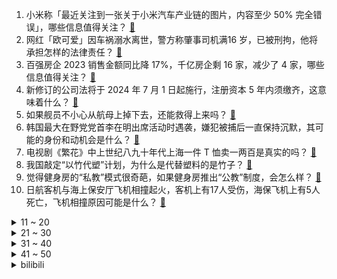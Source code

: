 1. 小米称「最近关注到一张关于小米汽车产业链的图片，内容至少 50% 完全错误」，哪些信息值得关注？ [:link:](https://www.zhihu.com/question/637635167)
2. 网红「欧可爱」因车祸溺水离世，警方称肇事司机满16 岁，已被刑拘，他将承担怎样的法律责任？ [:link:](https://www.zhihu.com/question/637635163)
3. 百强房企 2023 销售金额同比降 17%，千亿房企剩 16 家，减少了 4 家，哪些信息值得关注？ [:link:](https://www.zhihu.com/question/637636165)
4. 新修订的公司法将于 2024 年 7 月 1 日起施行，注册资本 5 年内须缴齐，这意味着什么？ [:link:](https://www.zhihu.com/question/637401423)
5. 如果舰员不小心从航母上掉下去，还能救得上来吗？ [:link:](https://www.zhihu.com/question/635303587)
6. 韩国最大在野党党首李在明出席活动时遇袭，嫌犯被捕后一直保持沉默，其可能的身份和动机会是什么？ [:link:](https://www.zhihu.com/question/637581356)
7. 电视剧《繁花》中上世纪八九十年代上海一件 T 恤卖一两百是真实的吗？ [:link:](https://www.zhihu.com/question/637525838)
8. 我国敲定“以竹代塑”计划，为什么是代替塑料的是竹子？ [:link:](https://www.zhihu.com/question/637458997)
9. 觉得健身房的“私教”模式很奇葩，如果健身房推出“公教”制度，会怎么样？ [:link:](https://www.zhihu.com/question/637419835)
10. 日航客机与海上保安厅飞机相撞起火，客机上有17人受伤，海保飞机上有5人死亡，飞机相撞原因可能是什么？ [:link:](https://www.zhihu.com/question/637638190)
<details>
<summary>11 ~ 20</summary>

11. 怎么看待河北石家庄跨年无人机表演因故取消 主办方下跪向观众道歉？ [:link:](https://www.zhihu.com/question/637542592)
12. 以前山寨手机遍地都是，为什么感觉现在都消失了？ [:link:](https://www.zhihu.com/question/628446546)
13. 哈尔滨咋就突然接下了泼天的富贵呢？ [:link:](https://www.zhihu.com/question/637517560)
14. 如何评价《原神》4.3版本新深渊？ [:link:](https://www.zhihu.com/question/637529708)
15. 为什么鸭肉比鸡肉便宜却不如鸡肉普及？ [:link:](https://www.zhihu.com/question/624892882)
16. 日本石川县能登地区地震已致 55 人死亡，造成大范围破坏、大火肆虐、核电站燃料池水溢出，目前情况如何？ [:link:](https://www.zhihu.com/question/637575771)
17. 美军与胡塞武装在红海发生「激烈冲突」，哪些信息值得关注？红海局势将如何发展？ [:link:](https://www.zhihu.com/question/637592786)
18. WSL 与真实 linux 环境区别有多大？ [:link:](https://www.zhihu.com/question/637060507)
19. 一些人认为工作削弱了自己的文化体力，每天累到只能看「速食」内容，如何看待？「文化体力」究竟为何消失了？ [:link:](https://www.zhihu.com/question/637651350)
20. 喵咪在发动攻击前为什么要有力快速的搅动尾巴？ [:link:](https://www.zhihu.com/question/636915042)
</details>
<details>
<summary>21 ~ 30</summary>

21. 23-24 赛季 NBA热火 104:121 快船，如何评价这场比赛？ [:link:](https://www.zhihu.com/question/637598873)
22. 真的还有人养小鸟当宠物吗？ [:link:](https://www.zhihu.com/question/635783993)
23. 电影《年会不能停！》描写的打工人生活让你有哪些感触？ [:link:](https://www.zhihu.com/question/637130528)
24. 电视剧《繁花》第 15-16 集拍得如何？有哪些值得关注的剧情点？ [:link:](https://www.zhihu.com/question/637662415)
25. 已经通过法考，或者正在做律师的年轻的你，在现在或者未来面对的最大的艰难是什么？ [:link:](https://www.zhihu.com/question/633666653)
26. 作为运动爱好者，你打算通过什么有仪式感的方式迎接新年？ [:link:](https://www.zhihu.com/question/633938689)
27. 23-24 赛季英超利物浦 4:2 纽卡斯尔，如何评价这场比赛？ [:link:](https://www.zhihu.com/question/637553799)
28. 如何客观评价张译电影《三大队》? [:link:](https://www.zhihu.com/question/636038418)
29. 为什么唐朝没有像西汉灭亡之后，留下很多的宗室来恢复唐朝呢？ [:link:](https://www.zhihu.com/question/423457913)
30. 用人是能力重要还是人品重要？ [:link:](https://www.zhihu.com/question/637332541)
</details>
<details>
<summary>31 ~ 40</summary>

31. 报告显示半数受访者通过增加副业方式，对抗就业不确定性，背后反应哪些社会现象？ [:link:](https://www.zhihu.com/question/636856056)
32. 大龄非法本转行做律师会是什么未来？ [:link:](https://www.zhihu.com/question/637267268)
33. 与日航客机相撞的日海保飞机原定飞往地震灾区，死亡人数增至 5 人，此次事故带来哪些警示？ [:link:](https://www.zhihu.com/question/637642869)
34. 为什么明朝对于蒙古始终没有打出唐朝对突厥和汉朝对匈奴的战略优势？ [:link:](https://www.zhihu.com/question/530234689)
35. 羽田机场飞机相撞事故中的日航客机上共有 17 人受伤，遇到飞机起火该如何迅速逃生和避免伤亡？ [:link:](https://www.zhihu.com/question/637664298)
36. 电视剧《繁花》里的宝总和玲子调情，又和汪小姐暧昧，他这种行为是不是很渣？ [:link:](https://www.zhihu.com/question/637249116)
37. 本轮巴以冲突已致加沙地带超 2.19 万人死亡，以军称加沙军事行动将继续，局势未来还将如何走？ [:link:](https://www.zhihu.com/question/637571327)
38. 多部门圈定 2024 年重点任务，「扩大内需」、「支持科技创新」、「防范风险」为三大关键词，如何解读？ [:link:](https://www.zhihu.com/question/637596113)
39. 为什么懂事的孩子，会生活的很压抑？ [:link:](https://www.zhihu.com/question/630627169)
40. 中泰 3 月起永久互免对方公民签证，泰国有哪些旅游推荐地？还有哪些信息值得关注？ [:link:](https://www.zhihu.com/question/637608570)
</details>
<details>
<summary>41 ~ 50</summary>

41. 在中东部署 244 天后，美国最大核航母将撤离，释放了什么信号？ [:link:](https://www.zhihu.com/question/637582312)
42. 伊朗「厄尔布尔士」号军舰已进入红海，对当前红海局势有哪些影响？ [:link:](https://www.zhihu.com/question/637581982)
43. 如何看待 2024 年 1 月 2 日A股市场? [:link:](https://www.zhihu.com/question/637576346)
44. 广东东莞 1 月 1 日起阶段性取消首套住房房贷利率下限，如何看待这一举措？将带来哪些变化？ [:link:](https://www.zhihu.com/question/637600580)
45. 2024 年元旦假期国内旅游出游 1.35 亿人次，同比增长 155.3%，这一数据说明了什么？ [:link:](https://www.zhihu.com/question/637591788)
46. 「十敏九老」有科学依据吗？冬季敏感肌应该怎么护肤？ [:link:](https://www.zhihu.com/question/636136813)
47. 《繁花》中有哪些值得细品的人物关系？ [:link:](https://www.zhihu.com/question/637634463)
48. 谁是《红楼梦》最悲剧的人？ [:link:](https://www.zhihu.com/question/559447112)
49. 心理咨询师可以在咨询过程中「评价」来访者吗？ [:link:](https://www.zhihu.com/question/636210167)
50. 为什么说古典前腰被淘汰了？ [:link:](https://www.zhihu.com/question/576345675)
</details><details>
<summary>bilibili</summary>

</details>